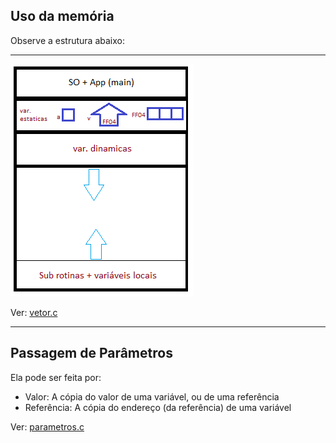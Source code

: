 ## Uso da memória
Observe a estrutura abaixo:

----
<img src= "https://raw.githubusercontent.com/clcmoliveira/clcmoliveira.github.io/9399ae3b275e4ec785fae9f436b2ce4b2359217c/assets/images/Uso%20da%20Memoria.png">

Ver: [vetor.c](https://gist.github.com/clcmoliveira/b96ab9ab7c0b0932dd0ebcdbfcbf7526#file-vetor-c) 

---
## Passagem de Parâmetros
Ela pode ser feita por:
* Valor: A cópia do valor de uma variável, ou de uma referência
* Referência: A cópia do endereço (da referência) de uma variável

Ver: [parametros.c](https://gist.github.com/clcmoliveira/b96ab9ab7c0b0932dd0ebcdbfcbf7526#file-parametros-c)
